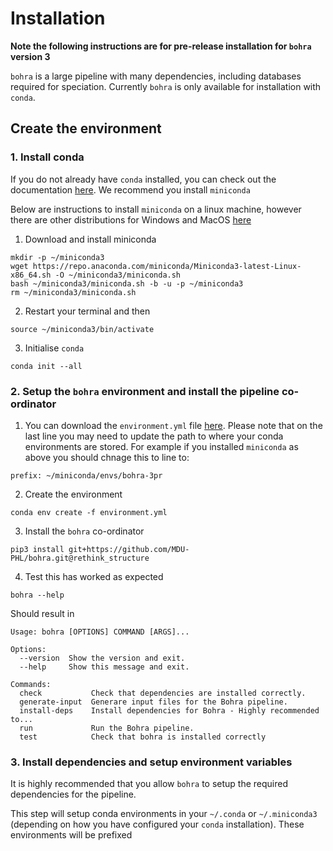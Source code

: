 # Installation

**Note the following instructions are for pre-release installation for `bohra` version 3**

`bohra` is a large pipeline with many dependencies, including databases required for speciation. Currently `bohra` is only available for installation with `conda`.

## Create the environment

### 1. Install conda

If you do not already have `conda` installed, you can check out the documentation [here](https://docs.conda.io/projects/conda/en/stable/user-guide/install/index.html). We recommend you install `miniconda`

Below are instructions to install `miniconda` on a linux machine, however there are other distributions for Windows and MacOS [here](https://www.anaconda.com/docs/getting-started/miniconda/install)

1. Download and install miniconda 

```
mkdir -p ~/miniconda3
wget https://repo.anaconda.com/miniconda/Miniconda3-latest-Linux-x86_64.sh -O ~/miniconda3/miniconda.sh
bash ~/miniconda3/miniconda.sh -b -u -p ~/miniconda3
rm ~/miniconda3/miniconda.sh
```
2. Restart your terminal and then 

```
source ~/miniconda3/bin/activate
```

3. Initialise `conda`

```
conda init --all
```

### 2. Setup the `bohra` environment and install the pipeline co-ordinator

1. You can download the `environment.yml` file [here](https://github.com/MDU-PHL/bohra/blob/rethink_structure/environment.yml). Please note that on the last line you may need to update the path to where your conda environments are stored. For example if you installed `miniconda` as above you should chnage this to line to:

```
prefix: ~/miniconda/envs/bohra-3pr
```
2. Create the environment 

```
conda env create -f environment.yml
```

3. Install the `bohra` co-ordinator

```
pip3 install git+https://github.com/MDU-PHL/bohra.git@rethink_structure
```
4. Test this has worked as expected
```
bohra --help
```
Should result in 

```
Usage: bohra [OPTIONS] COMMAND [ARGS]...

Options:
  --version  Show the version and exit.
  --help     Show this message and exit.

Commands:
  check           Check that dependencies are installed correctly.
  generate-input  Generare input files for the Bohra pipeline.
  install-deps    Install dependencies for Bohra - Highly recommended to...
  run             Run the Bohra pipeline.
  test            Check that bohra is installed correctly
```

### 3. Install dependencies and setup environment variables

It is highly recommended that you allow `bohra` to setup the required dependencies for the pipeline. 

This step will setup conda environments in your `~/.conda` or `~/.miniconda3` (depending on how you have configured your `conda` installation). These environments will be prefixed 
